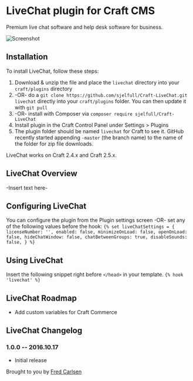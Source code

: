 # LiveChat plugin for Craft CMS

Premium live chat software and help desk software for business.

![Screenshot](resources/screenshots/plugin_logo.png)

## Installation

To install LiveChat, follow these steps:

1. Download & unzip the file and place the `livechat` directory into your `craft/plugins` directory
2.  -OR- do a `git clone https://github.com/sjelfull/Craft-LiveChat.git livechat` directly into your `craft/plugins` folder.  You can then update it with `git pull`
3.  -OR- install with Composer via `composer require sjelfull/Craft-LiveChat`
4. Install plugin in the Craft Control Panel under Settings > Plugins
5. The plugin folder should be named `livechat` for Craft to see it.  GitHub recently started appending `-master` (the branch name) to the name of the folder for zip file downloads.

LiveChat works on Craft 2.4.x and Craft 2.5.x.

## LiveChat Overview

-Insert text here-

## Configuring LiveChat

You can configure the plugin from the Plugin settings screen -OR- set any of the following values before the hook:
`{% set liveChatSettings = {
    licenseNumber: '',
    enabled: false,
    minimizeOnLoad: false,
    openOnLoad: false,
    hideChatWindow: false,
    chatBetweenGroups: true,
    disableSounds: false,
} %}`

## Using LiveChat

Insert the following snippet right before `</head>` in your template.
`{% hook 'livechat' %}`

## LiveChat Roadmap

* Add custom variables for Craft Commerce

## LiveChat Changelog

### 1.0.0 -- 2016.10.17

* Initial release

Brought to you by [Fred Carlsen](http://sjelfull.no)
